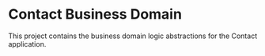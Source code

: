 # Contact Business Domain
This project contains the business domain logic abstractions for the Contact application.

